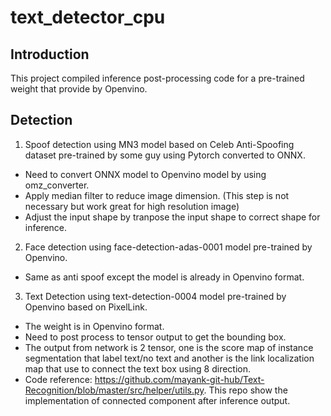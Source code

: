 # text_detector_cpu

## Introduction

This project compiled inference post-processing code for a pre-trained weight that provide by Openvino.

## Detection

1. Spoof detection using MN3 model based on Celeb Anti-Spoofing dataset pre-trained by some guy using Pytorch converted to ONNX.
  - Need to convert ONNX model to Openvino model by using omz_converter.
  - Apply median filter to reduce image dimension. (This step is not necessary but work great for high resolution image)
  - Adjust the input shape by tranpose the input shape to correct shape for inference.

2. Face detection using face-detection-adas-0001 model pre-trained by Openvino.
  - Same as anti spoof except the model is already in Openvino format.

3. Text Detection using text-detection-0004 model pre-trained by Openvino based on PixelLink.
  - The weight is in Openvino format.
  - Need to post process to tensor output to get the bounding box.
  - The output from network is 2 tensor, one is the score map of instance segmentation that label text/no text and another is the link localization map that use to connect the text box using 8 direction.
  - Code reference: https://github.com/mayank-git-hub/Text-Recognition/blob/master/src/helper/utils.py. This repo show the implementation of connected component after inference output.
